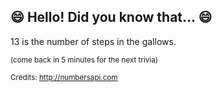 ## :smile: Hello! Did you know that... :smile:
13 is the number of steps in the gallows.

<sup>(come back in 5 minutes for the next trivia)</sup>


<sup>Credits: http://numbersapi.com</sup>
